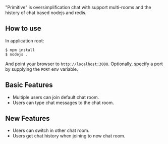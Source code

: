 "Primitive" is oversimplification chat with support multi-rooms and the history of chat based nodejs and redis.

## How to use

In application root:

```
$ npm install
$ nodejs .
```

And point your browser to `http://localhost:3000`. Optionally, specify
a port by supplying the `PORT` env variable.

## Basic Features

- Multiple users can join default chat room.
- Users can type chat messages to the chat room.

## New Features

- Users can switch in other chat room.
- Users get chat history when joining to new chat room.